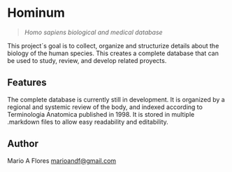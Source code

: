 # Hominum
>*Homo sapiens biological and medical database*

This project´s goal is to collect, organize and structurize details about the biology of the human species. This creates a complete database that can be used to study, review, and develop related proyects.

## Features

The complete database is currently still in development. It is organized by a regional and systemic review of the body, and indexed according to Terminologia Anatomica published in 1998. It is stored in multiple .markdown files to allow easy readability and editability.

## Author

Mario A Flores
marioandf@gmail.com
